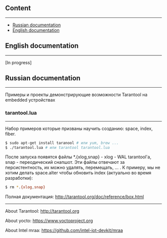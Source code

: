 ## Content
----------
* [Russian documentation](#Russian-documentation)
* [English documentation](#English-documentation)

## English documentation
------------------------
[In progress]

## Russian documentation
------------------------
Примеры и проекты демонстрирующие возможности Tarantool на embedded устройствах

### tarantool.lua
-----------------
Набор примеров которые призваны научить созданию: space, index, fiber.

``` bash
$ sudo apt-get install taranool # или yum, brew ...
$ ./tarantool.lua # или tarantool tarantool.lua
```
После запуска появятся файлы *.{xlog,snap} - xlog - WAL tarantool'а, snap - переодический снапшот.
Эти файлы отвечают за персистентность, их можно удалять, перемещать, ... .
К примеру, мы не хотим делать space.alter чтобы обновить index (актуально во время разработки):
``` bash
$ rm *.{xlog,snap}
```
Полная документация: http://tarantool.org/doc/reference/box.html

-----------------
About Tarantool: http://tarantool.org

About yocto: https://www.yoctoproject.org

About Intel mraa: https://github.com/intel-iot-devkit/mraa
